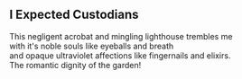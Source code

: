 I Expected Custodians
---------------------
This negligent acrobat and mingling lighthouse trembles me  
with it's noble souls like eyeballs and breath  
and opaque ultraviolet affections like fingernails and elixirs.  
The romantic dignity of the garden!  

